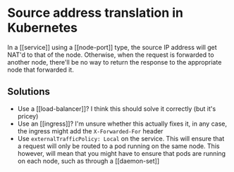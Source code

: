# Source address translation in Kubernetes
In a [[service]] using a [[node-port]] type, the source IP address will get NAT'd to that of the node. Otherwise, when the request is forwarded to another node, there'll be no way to return the response to the appropriate node that forwarded it. 

## Solutions
* Use a [[load-balancer]]? I think this should solve it correctly (but it's pricey)
* Use an [[ingress]]? I'm unsure whether this actually fixes it, in any case, the ingress might add the `X-Forwarded-For` header
* Use `externalTrafficPolicy: Local` on the service. This will ensure that a request will only be routed to a pod running on the same node. This however, will mean that you might have to ensure that pods are running on each node, such as through a [[daemon-set]]
